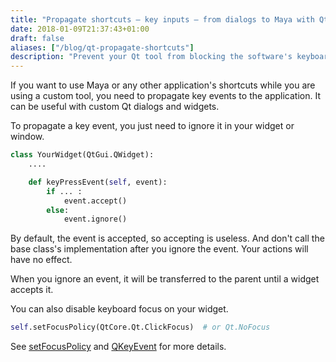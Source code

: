 ```yaml
---
title: "Propagate shortcuts — key inputs — from dialogs to Maya with Qt"
date: 2018-01-09T21:37:43+01:00
draft: false
aliases: ["/blog/qt-propagate-shortcuts"]
description: "Prevent your Qt tool from blocking the software's keyboard shortcuts."
---
```


If you want to use Maya or any other application's shortcuts while you are using a custom tool, you need to propagate key events to the application. It can be useful with custom Qt dialogs and widgets.

To propagate a key event, you just need to ignore it in your widget or window.

```python
class YourWidget(QtGui.QWidget):
    ....

    def keyPressEvent(self, event):
        if ... :
            event.accept()
        else:
            event.ignore()
```

By default, the event is accepted, so accepting is useless. And don't call the base class's implementation after you ignore the event. Your actions will have no effect.

When you ignore an event, it will be transferred to the parent until a widget accepts it.

You can also disable keyboard focus on your widget.

```python
self.setFocusPolicy(QtCore.Qt.ClickFocus)  # or Qt.NoFocus
```

See [setFocusPolicy](https://srinikom.github.io/pyside-docs/PySide/QtGui/QWidget.html#PySide.QtGui.PySide.QtGui.QWidget.setFocusPolicy) and [QKeyEvent](https://srinikom.github.io/pyside-docs/PySide/QtGui/QKeyEvent.html#PySide.QtGui.QKeyEvent) for more details.

